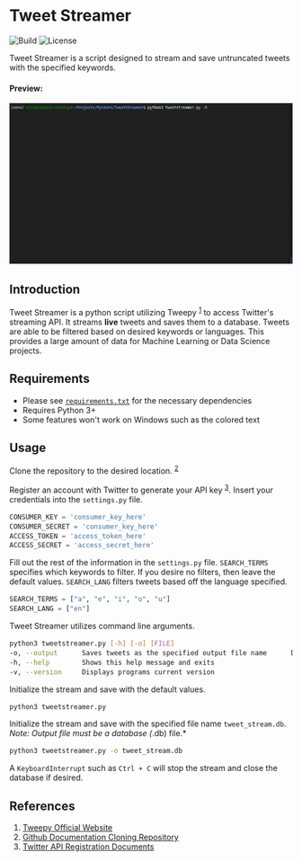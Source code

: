 # Tweet Streamer
![Build](https://img.shields.io/badge/build-passing-brightgreen.svg "Build") ![License](https://img.shields.io/badge/license-MIT%20License-lightgrey.svg "License")

Tweet Streamer is a script designed to stream and save untruncated tweets with the specified keywords.

#### Preview:
![Tweet Streamer Preview][preview]

## Introduction
Tweet Streamer is a python script utilizing Tweepy <sup>[1][1]</sup> to access Twitter's streaming API. It streams **live** tweets and saves them to a database. Tweets are able to be filtered based on desired keywords or languages. This provides a large amount of data for Machine Learning or Data Science projects.

## Requirements
* Please see [`requirements.txt`](https://github.com/acantu27/TweetStreamer/blob/master/requirements.txt) for the necessary dependencies
* Requires Python 3+
* Some features won't work on Windows such as the colored text

## Usage
Clone the repository to the desired location. <sup>[2][2]</sup>

Register an account with Twitter to generate your API key <sup>[3][3]</sup>. Insert your credentials into the `settings.py` file.
```python
CONSUMER_KEY = 'consumer_key_here'
CONSUMER_SECRET = 'consumer_key_here'
ACCESS_TOKEN = 'access_token_here'
ACCESS_SECRET = 'access_secret_here'
```

Fill out the rest of the information in the `settings.py` file. `SEARCH_TERMS` specifies which keywords to filter. If you desire no filters, then leave the default values. `SEARCH_LANG` filters tweets based off the language specified. 
```python
SEARCH_TERMS = ["a", "e", "i", "o", "u"]
SEARCH_LANG = ["en"]
```
Tweet Streamer utilizes command line arguments.
```bash
python3 tweetstreamer.py [-h] [-o] [FILE]
-o, --output      Saves tweets as the specified output file name      DEFAULT='output.db'
-h, --help        Shows this help message and exits
-v, --version     Displays programs current version
```

Initialize the stream and save with the default values.
```bash
python3 tweetstreamer.py
```

Initialize the stream and save with the specified file name `tweet_stream.db`.
*Note: Output file must be a database (*.db) file.*
```bash
python3 tweetstreamer.py -o tweet_stream.db
```

A `KeyboardInterrupt` such as `Ctrl + C` will stop the stream and close the database if desired.

## References
1. [Tweepy Official Website](http://www.tweepy.org/)
2. [Github Documentation Cloning Repository](https://help.github.com/articles/cloning-a-repository/)
3. [Twitter API Registration Documents](https://developer.twitter.com/en/docs/basics/authentication/guides/access-tokens.html)

[1]: http://www.tweepy.org/
[3]: https://developer.twitter.com/en/docs/basics/authentication/guides/access-tokens.html
[2]: https://help.github.com/articles/cloning-a-repository/
[preview]: images/preview.gif "Tweet Streamer Preview"

